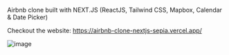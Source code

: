 Airbnb clone built with NEXT.JS (ReactJS, Tailwind CSS, Mapbox, Calendar & Date Picker)

Checkout the website: https://airbnb-clone-nextjs-sepia.vercel.app/

![image](https://user-images.githubusercontent.com/42185328/199094016-7e2a9a20-c025-493a-a3e0-d0839a8151cb.png)
